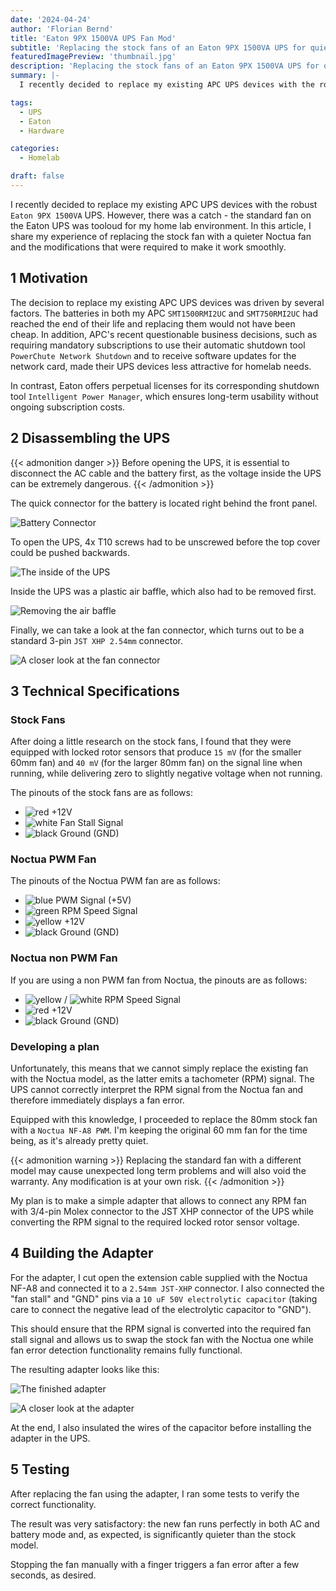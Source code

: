 ```yaml
---
date: '2024-04-24'
author: 'Florian Bernd'
title: 'Eaton 9PX 1500VA UPS Fan Mod'
subtitle: 'Replacing the stock fans of an Eaton 9PX 1500VA UPS for quiet operation'
featuredImagePreview: 'thumbnail.jpg'
description: 'Replacing the stock fans of an Eaton 9PX 1500VA UPS for quiet operation'
summary: |-
  I recently decided to replace my existing APC UPS devices with the robust `Eaton 9PX 1500VA` UPS. However, there was a catch - the standard fan on the Eaton UPS was tooloud for my home lab environment. In this article, I share my experience of replacing the stock fan with a quieter Noctua fan.

tags:
  - UPS
  - Eaton
  - Hardware

categories:
  - Homelab

draft: false
---
```


I recently decided to replace my existing APC UPS devices with the robust `Eaton 9PX 1500VA` UPS. However, there was a catch - the standard fan on the Eaton UPS was tooloud for my home lab environment. In this article, I share my experience of replacing the stock fan with a quieter Noctua fan and the modifications that were required to make it work smoothly.

## 1 Motivation

The decision to replace my existing APC UPS devices was driven by several factors. The batteries in both my APC `SMT1500RMI2UC` and `SMT750RMI2UC` had reached the end of their life and replacing them would not have been cheap. In addition, APC's recent questionable business decisions, such as requiring mandatory subscriptions to use their automatic shutdown tool `PowerChute Network Shutdown` and to receive software updates for the network card, made their UPS devices less attractive for homelab needs. 

In contrast, Eaton offers perpetual licenses for its corresponding shutdown tool `Intelligent Power Manager`, which ensures long-term usability without ongoing subscription costs.

## 2 Disassembling the UPS

{{< admonition danger >}}
Before opening the UPS, it is essential to disconnect the AC cable and the battery first, as the voltage inside the UPS can be extremely dangerous.
{{< /admonition >}}

The quick connector for the battery is located right behind the front panel.

![Battery Connector](battery_connector.jpg "The battery connector behind the front panel")

To open the UPS, 4x T10 screws had to be unscrewed before the top cover could be pushed backwards.

![The inside of the UPS](ups1.jpg "The inside of the UPS")

Inside the UPS was a plastic air baffle, which also had to be removed first.

![Removing the air baffle](ups2.jpg "Removing the air baffle")

Finally, we can take a look at the fan connector, which turns out to be a standard 3-pin `JST XHP 2.54mm` connector.

![A closer look at the fan connector](fan_connector.jpg "A closer look at the fan connector")

## 3 Technical Specifications

### Stock Fans

After doing a little research on the stock fans, I found that they were equipped with locked rotor sensors that produce `15 mV` (for the smaller 60mm fan) and `40 mV` (for the larger 80mm fan) on the signal line when running, while delivering zero to slightly negative voltage when not running.

The pinouts of the stock fans are as follows:

- ![red](pin_red.png) +12V
- ![white](pin_white.png) Fan Stall Signal
- ![black](pin_black.png) Ground (GND)

### Noctua PWM Fan

The pinouts of the Noctua PWM fan are as follows:

- ![blue](pin_blue.png) PWM Signal (+5V)
- ![green](pin_green.png) RPM Speed Signal
- ![yellow](pin_yellow.png) +12V
- ![black](pin_black.png) Ground (GND)

### Noctua non PWM Fan

If you are using a non PWM fan from Noctua, the pinouts are as follows:

- ![yellow](pin_yellow.png) / ![white](pin_white.png) RPM Speed Signal
- ![red](pin_red.png) +12V
- ![black](pin_black.png) Ground (GND)

### Developing a plan

Unfortunately, this means that we cannot simply replace the existing fan with the Noctua model, as the latter emits a tachometer (RPM) signal. The UPS cannot correctly interpret the RPM signal from the Noctua fan and therefore immediately displays a fan error.

Equipped with this knowledge, I proceeded to replace the 80mm stock fan with a `Noctua NF-A8 PWM`. I'm keeping the original 60 mm fan for the time being, as it's already pretty quiet.

{{< admonition warning >}}
Replacing the standard fan with a different model may cause unexpected long term problems and will also void the warranty. Any modification is at your own risk.
{{< /admonition >}}

My plan is to make a simple adapter that allows to connect any RPM fan with 3/4-pin Molex connector to the JST XHP connector of the UPS while converting the RPM signal to the required locked rotor sensor voltage.

## 4 Building the Adapter

For the adapter, I cut open the extension cable supplied with the Noctua NF-A8 and connected it to a `2.54mm JST-XHP` connector. I also connected the "fan stall" and "GND" pins via a `10 uF 50V electrolytic capacitor` (taking care to connect the negative lead of the electrolytic capacitor to "GND").

This should ensure that the RPM signal is converted into the required fan stall signal and allows us to swap the stock fan with the Noctua one while fan error detection functionality remains fully functional.

The resulting adapter looks like this:

![The finished adapter](adapter1.jpg "The finished adapter")

![A closer look at the adapter](adapter2.jpg "A closer look at the adapter")

At the end, I also insulated the wires of the capacitor before installing the adapter in the UPS.

## 5 Testing

After replacing the fan using the adapter, I ran some tests to verify the correct functionality.

The result was very satisfactory: the new fan runs perfectly in both AC and battery mode and, as expected, is significantly quieter than the stock model.

Stopping the fan manually with a finger triggers a fan error after a few seconds, as desired.
